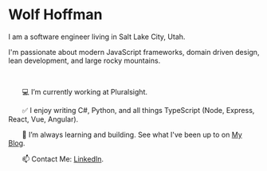 # Wolf Hoffman 

<p>
I am a software engineer living in Salt Lake City, Utah.

I'm passionate about modern JavaScript frameworks, domain driven design, lean development, and large rocky mountains.
</p>

<br/>


&nbsp;&nbsp;&nbsp;&nbsp;&nbsp;&nbsp;  💻 I’m currently working at Pluralsight.
 
&nbsp;&nbsp;&nbsp;&nbsp;&nbsp;&nbsp;  :white_check_mark: I enjoy writing C#, Python, and all things TypeScript (Node, Express, React, Vue, Angular). 
  
&nbsp;&nbsp;&nbsp;&nbsp;&nbsp;&nbsp;  🔎 I’m always learning and building. See what I've been up to on [My Blog](https://codewithwolf.com/).
    
&nbsp;&nbsp;&nbsp;&nbsp;&nbsp;&nbsp;   📫 Contact Me: [LinkedIn](https://www.linkedin.com/in/mwhoffman/).
